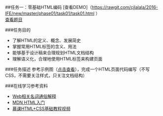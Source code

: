 ##任务一：零基础HTML编码
[查看DEMO]（https://rawgit.com/cjlalala/2016-IFE/new/master/phase01/task01/task01.html ）<br>
[查看题目](http://ife.baidu.com/2016/task/detail?taskId=1)

###任务目的
* 了解HTML的定义、概念、发展简史
* 掌握常用HTML标签的含义、用法
* 能够基于设计稿来合理规划HTML文档结构
* 理解语义化，合理地使用HTML标签来构建页面

###任务描述
参考示例图（[点击查看](http://7xrp04.com1.z0.glb.clouddn.com/task_1_1_1.jpg)），完成一个HTML页面代码编写（不写CSS，不需要关注样式，只关注文档结构）

###在线学习参考资料
* [Web相关名词通俗解释](https://www.zhihu.com/question/22689579) <br>
* [MDN HTML入门](https://developer.mozilla.org/zh-CN/docs/Web/Guide/HTML/Introduction) <br>
* [慕课HTML+CSS基础教程视频](http://www.imooc.com/learn/9)
